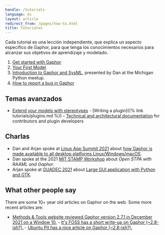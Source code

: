 ```yaml
---
handle: /tutorials
language: es
layout: article
redirect_from: /pages/how-to.html
title: Tutoriales
---
```


Cada tutorial es una lección independiente, que explica un aspecto
específico de Gaphor, para que tenga los conocimientos necesarios para
alcanzar sus objetivos de aprendizaje y modelado.

1. <a href="get-started-with-gaphor">Get started with Gaphor</a>
2. <a href="your-first-model">Your First Model</a>
3. <i class="fab fa-youtube"></i> [Introduction to Gaphor and
SysML](https://www.youtube.com/watch?v=J1k9GTmYwkc), presented by Dan at the
Michigan Python meetup.
4. <a href="report-bugs">How to report a bug in Gaphor</a>


## Temas avanzados

- [Extend your models with
stereotypes](https://gaphor.readthedocs.io/en/latest/stereotypes.html)  -
[Writing a plugin]({% link tutorials/plugins.md %})  - [Technical and
architectural documentation](https://gaphor.readthedocs.io/)  for
contributors and plugin developers

## Charlas

- Dan and Arjan spoke at [Linux App Summit
  2021](https://linuxappsummit.org/)  about [how Gaphor is made available to
  all desktop platforms
  Linux/Windows/macOS](https://www.youtube.com/watch?v=vLwAT-TLmZU).
- Dan spoke at the 2021 [MIT STAMP
  Workshop](https://psas.scripts.mit.edu/home/2021-stamp-workshop-program/)
  about _Open STPA with RAAML and Gaphor_.
- Arjan spoke at [GUADEC 2021](https://events.gnome.org/event/9/) about
  [Large GUI application with Python and
  GTK](https://events.gnome.org/event/9/contributions/188/).

## What other people say

There are some 10+ year old articles on Gaphor on the web. Some more recent
articles are:

- [Methods & Tools website reviewed Gaphor version 2.7.1 in December 2021 on
a Window 10.](https://www.methodsandtools.com/tools/gaphor.php)  - [It's
FOSS has a short write-up on Gaphor
(~2.8-ish?).](https://itsfoss.com/gaphor-modeling-tool/)  - [Ubuntu Pit has
a nice article on Gaphor
(~2.8-ish?).](https://www.ubuntupit.com/gaphor-an-open-source-simple-graphical-modeling-tool/)
